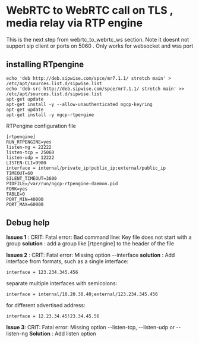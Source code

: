 # WebRTC to WebRTC call on TLS , media relay via RTP engine 

This is the next step from webrtc_to_webrtc_ws section.
Note it doesnt not support sip client or ports on 5060 . Only works for websocket and wss port

## installing RTpengine
```
echo 'deb http://deb.sipwise.com/spce/mr7.1.1/ stretch main' > /etc/apt/sources.list.d/sipwise.list
echo 'deb-src http://deb.sipwise.com/spce/mr7.1.1/ stretch main' >> /etc/apt/sources.list.d/sipwise.list
apt-get update
apt-get install -y --allow-unauthenticated ngcp-keyring
apt-get update
apt-get install -y ngcp-rtpengine
```
RTPengine configuration file 
```
[rtpengine]
RUN_RTPENGINE=yes
listen-ng = 22222
listen-tcp = 25060
listen-udp = 12222
LISTEN-CLI=9900
interface = internal/private_ip!public_ip;external/public_ip
TIMEOUT=60
SILENT_TIMEOUT=3600
PIDFILE=/var/run/ngcp-rtpengine-daemon.pid
FORK=yes
TABLE=0
PORT_MIN=40000
PORT_MAX=60000
```

## Debug help

**Issues 1** : CRIT: Fatal error: Bad command line: Key file does not start with a group
**solution** : add a group like [rtpengine] to the header of the file 

**Issues 2** : CRIT: Fatal error: Missing option --interface
**solution** : Add interface from formats, such as 
a single interface:
```
interface = 123.234.345.456
```
separate multiple interfaces with semicolons:
```
interface = internal/10.20.30.40;external/123.234.345.456
```
for different advertised address:
```
interface = 12.23.34.45!23.34.45.56
```
**Issue 3**: CRIT: Fatal error: Missing option --listen-tcp, --listen-udp or --listen-ng
**Solution** : Add listen option 